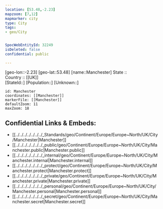 ```yaml
---
location: [53.48,-2.23] 
mapzoom: [7,12] 
mapmarker: city 
type: City
tags:
- geo/City


SpocWebEntityId: 32249
isDeleted: false
confidential: public

---
```

[geo-lon::-2.23] 
[geo-lat::53.48] 
[name::Manchester] 
State ::  
Country :: [[UK]]  
[StateId::] 
[Population::] 
[Unknown::] 


```leaflet
id: Manchester
coordinates: [[Manchester]] 
markerFile: [[Manchester]] 
defaultZoom: 11 
maxZoom: 18
```


## Confidential Links & Embeds: 
- [[../../../../../../../_Standards/geo/Continent/Europe/Europe~North/UK/City/Manchester|Manchester]] 
- [[../../../../../../../_public/geo/Continent/Europe/Europe~North/UK/City/Manchester.public|Manchester.public]] 
- [[../../../../../../../_internal/geo/Continent/Europe/Europe~North/UK/City/Manchester.internal|Manchester.internal]] 
- [[../../../../../../../_protect/geo/Continent/Europe/Europe~North/UK/City/Manchester.protect|Manchester.protect]] 
- [[../../../../../../../_private/geo/Continent/Europe/Europe~North/UK/City/Manchester.private|Manchester.private]] 
- [[../../../../../../../_personal/geo/Continent/Europe/Europe~North/UK/City/Manchester.personal|Manchester.personal]] 
- [[../../../../../../../_secret/geo/Continent/Europe/Europe~North/UK/City/Manchester.secret|Manchester.secret]] 
